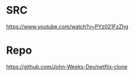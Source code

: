 # SRC
https://www.youtube.com/watch?v=PYz021FzZhg

# Repo
https://github.com/John-Weeks-Dev/netflix-clone
